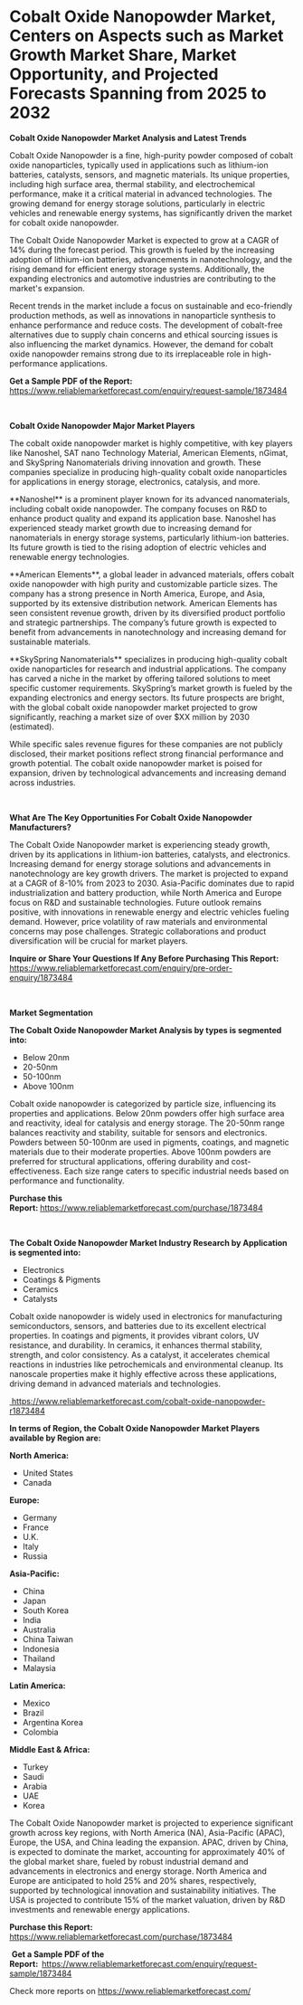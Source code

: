 <p><h1>Cobalt Oxide Nanopowder Market, Centers on Aspects such as Market Growth Market Share, Market Opportunity, and Projected Forecasts Spanning from 2025 to 2032</h1></p><p><strong>Cobalt Oxide Nanopowder Market Analysis and Latest Trends</strong></p>
<p><p>Cobalt Oxide Nanopowder is a fine, high-purity powder composed of cobalt oxide nanoparticles, typically used in applications such as lithium-ion batteries, catalysts, sensors, and magnetic materials. Its unique properties, including high surface area, thermal stability, and electrochemical performance, make it a critical material in advanced technologies. The growing demand for energy storage solutions, particularly in electric vehicles and renewable energy systems, has significantly driven the market for cobalt oxide nanopowder.</p><p>The Cobalt Oxide Nanopowder Market is expected to grow at a CAGR of 14% during the forecast period. This growth is fueled by the increasing adoption of lithium-ion batteries, advancements in nanotechnology, and the rising demand for efficient energy storage systems. Additionally, the expanding electronics and automotive industries are contributing to the market's expansion.</p><p>Recent trends in the market include a focus on sustainable and eco-friendly production methods, as well as innovations in nanoparticle synthesis to enhance performance and reduce costs. The development of cobalt-free alternatives due to supply chain concerns and ethical sourcing issues is also influencing the market dynamics. However, the demand for cobalt oxide nanopowder remains strong due to its irreplaceable role in high-performance applications.</p></p>
<p><strong>Get a Sample PDF of the Report:&nbsp;</strong> <a href="https://www.reliablemarketforecast.com/enquiry/request-sample/1873484?utm_campaign=1890&utm_medium=2&utm_source=Github&utm_content=ia&utm_term=25012025&utm_id=cobalt-oxide-nanopowder">https://www.reliablemarketforecast.com/enquiry/request-sample/1873484</a></p>
<p>&nbsp;</p>
<p><strong>Cobalt Oxide Nanopowder Major Market Players</strong></p>
<p><p>The cobalt oxide nanopowder market is highly competitive, with key players like Nanoshel, SAT nano Technology Material, American Elements, nGimat, and SkySpring Nanomaterials driving innovation and growth. These companies specialize in producing high-quality cobalt oxide nanoparticles for applications in energy storage, electronics, catalysis, and more.</p><p>**Nanoshel** is a prominent player known for its advanced nanomaterials, including cobalt oxide nanopowder. The company focuses on R&D to enhance product quality and expand its application base. Nanoshel has experienced steady market growth due to increasing demand for nanomaterials in energy storage systems, particularly lithium-ion batteries. Its future growth is tied to the rising adoption of electric vehicles and renewable energy technologies.</p><p>**American Elements**, a global leader in advanced materials, offers cobalt oxide nanopowder with high purity and customizable particle sizes. The company has a strong presence in North America, Europe, and Asia, supported by its extensive distribution network. American Elements has seen consistent revenue growth, driven by its diversified product portfolio and strategic partnerships. The company’s future growth is expected to benefit from advancements in nanotechnology and increasing demand for sustainable materials.</p><p>**SkySpring Nanomaterials** specializes in producing high-quality cobalt oxide nanoparticles for research and industrial applications. The company has carved a niche in the market by offering tailored solutions to meet specific customer requirements. SkySpring’s market growth is fueled by the expanding electronics and energy sectors. Its future prospects are bright, with the global cobalt oxide nanopowder market projected to grow significantly, reaching a market size of over $XX million by 2030 (estimated).</p><p>While specific sales revenue figures for these companies are not publicly disclosed, their market positions reflect strong financial performance and growth potential. The cobalt oxide nanopowder market is poised for expansion, driven by technological advancements and increasing demand across industries.</p></p>
<p>&nbsp;</p>
<p><strong>What Are The Key Opportunities For Cobalt Oxide Nanopowder Manufacturers?</strong></p>
<p><p>The Cobalt Oxide Nanopowder market is experiencing steady growth, driven by its applications in lithium-ion batteries, catalysts, and electronics. Increasing demand for energy storage solutions and advancements in nanotechnology are key growth drivers. The market is projected to expand at a CAGR of 8-10% from 2023 to 2030. Asia-Pacific dominates due to rapid industrialization and battery production, while North America and Europe focus on R&D and sustainable technologies. Future outlook remains positive, with innovations in renewable energy and electric vehicles fueling demand. However, price volatility of raw materials and environmental concerns may pose challenges. Strategic collaborations and product diversification will be crucial for market players.</p></p>
<p><strong>Inquire or Share Your Questions If Any Before Purchasing This Report:</strong> <a href="https://www.reliablemarketforecast.com/enquiry/pre-order-enquiry/1873484?utm_campaign=1890&utm_medium=2&utm_source=Github&utm_content=ia&utm_term=25012025&utm_id=cobalt-oxide-nanopowder">https://www.reliablemarketforecast.com/enquiry/pre-order-enquiry/1873484</a></p>
<p>&nbsp;</p>
<p><strong>Market Segmentation</strong></p>
<p><strong>The Cobalt Oxide Nanopowder Market Analysis by types is segmented into:</strong></p>
<p><ul><li>Below 20nm</li><li>20-50nm</li><li>50-100nm</li><li>Above 100nm</li></ul></p>
<p><p>Cobalt oxide nanopowder is categorized by particle size, influencing its properties and applications. Below 20nm powders offer high surface area and reactivity, ideal for catalysis and energy storage. The 20-50nm range balances reactivity and stability, suitable for sensors and electronics. Powders between 50-100nm are used in pigments, coatings, and magnetic materials due to their moderate properties. Above 100nm powders are preferred for structural applications, offering durability and cost-effectiveness. Each size range caters to specific industrial needs based on performance and functionality.</p></p>
<p><strong>Purchase this Report:&nbsp;</strong><a href="https://www.reliablemarketforecast.com/purchase/1873484?utm_campaign=1890&utm_medium=2&utm_source=Github&utm_content=ia&utm_term=25012025&utm_id=cobalt-oxide-nanopowder">https://www.reliablemarketforecast.com/purchase/1873484</a></p>
<p>&nbsp;</p>
<p><strong>The Cobalt Oxide Nanopowder Market Industry Research by Application is segmented into:</strong></p>
<p><ul><li>Electronics</li><li>Coatings & Pigments</li><li>Ceramics</li><li>Catalysts</li></ul></p>
<p><p>Cobalt oxide nanopowder is widely used in electronics for manufacturing semiconductors, sensors, and batteries due to its excellent electrical properties. In coatings and pigments, it provides vibrant colors, UV resistance, and durability. In ceramics, it enhances thermal stability, strength, and color consistency. As a catalyst, it accelerates chemical reactions in industries like petrochemicals and environmental cleanup. Its nanoscale properties make it highly effective across these applications, driving demand in advanced materials and technologies.</p></p>
<p><a href="https://www.reliablemarketforecast.com/cobalt-oxide-nanopowder-r1873484?utm_campaign=1890&utm_medium=2&utm_source=Github&utm_content=ia&utm_term=25012025&utm_id=cobalt-oxide-nanopowder">&nbsp;https://www.reliablemarketforecast.com/cobalt-oxide-nanopowder-r1873484</a></p>
<p><strong>In terms of Region, the Cobalt Oxide Nanopowder Market Players available by Region are:</strong></p>
<p>
    <p> <strong> North America: </strong>
        <ul>
            <li>United States</li>
            <li>Canada</li>
        </ul>
        </p> 
    <p> <strong> Europe: </strong>
        <ul>
            <li>Germany</li>
            <li>France</li>
            <li>U.K.</li>
            <li>Italy</li>
            <li>Russia</li>
        </ul>
        </p> 
    <p> <strong> Asia-Pacific: </strong>
        <ul>
            <li>China</li>
            <li>Japan</li>
            <li>South Korea</li>
            <li>India</li>
            <li>Australia</li>
            <li>China Taiwan</li>
            <li>Indonesia</li>
            <li>Thailand</li>
            <li>Malaysia</li>
        </ul>
        </p> 
    <p> <strong> Latin America: </strong>
        <ul>
            <li>Mexico</li>
            <li>Brazil</li>
            <li>Argentina Korea</li>
            <li>Colombia</li>
        </ul>
        </p> 
    <p> <strong> Middle East & Africa: </strong>
        <ul>
            <li>Turkey</li>
            <li>Saudi</li>
            <li>Arabia</li>
            <li>UAE</li>
            <li>Korea</li>
        </ul>
    </p>
    </p>
<p><p>The Cobalt Oxide Nanopowder market is projected to experience significant growth across key regions, with North America (NA), Asia-Pacific (APAC), Europe, the USA, and China leading the expansion. APAC, driven by China, is expected to dominate the market, accounting for approximately 40% of the global market share, fueled by robust industrial demand and advancements in electronics and energy storage. North America and Europe are anticipated to hold 25% and 20% shares, respectively, supported by technological innovation and sustainability initiatives. The USA is projected to contribute 15% of the market valuation, driven by R&D investments and renewable energy applications.</p></p>
<p><strong>Purchase this Report: </strong><a href="https://www.reliablemarketforecast.com/purchase/1873484?utm_campaign=1890&utm_medium=2&utm_source=Github&utm_content=ia&utm_term=25012025&utm_id=cobalt-oxide-nanopowder">https://www.reliablemarketforecast.com/purchase/1873484</a></p>
<p>&nbsp;<strong>Get a Sample PDF of the Report:&nbsp;&nbsp;</strong><a href="https://www.reliablemarketforecast.com/enquiry/request-sample/1873484?utm_campaign=1890&utm_medium=2&utm_source=Github&utm_content=ia&utm_term=25012025&utm_id=cobalt-oxide-nanopowder">https://www.reliablemarketforecast.com/enquiry/request-sample/1873484</a></p>
<p><strong></strong></p>
<p>Check more reports on <a href="https://www.reliablemarketforecast.com/?utm_campaign=1890&utm_medium=2&utm_source=Github&utm_content=ia&utm_term=25012025&utm_id=cobalt-oxide-nanopowder">https://www.reliablemarketforecast.com/</a></p>